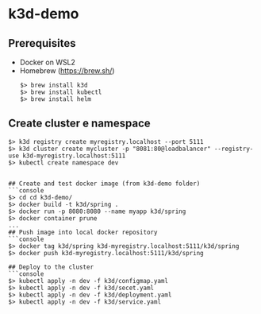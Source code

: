 # k3d-demo

## Prerequisites
- Docker on WSL2
- Homebrew (https://brew.sh/)
  ```console
  $> brew install k3d 
  $> brew install kubectl
  $> brew install helm
  
## Create cluster e namespace
  ```console
  $> k3d registry create myregistry.localhost --port 5111
  $> k3d cluster create mycluster -p "8081:80@loadbalancer" --registry-use k3d-myregistry.localhost:5111
  $> kubectl create namespace dev  


## Create and test docker image (from k3d-demo folder)
  ```console
  $> cd cd k3d-demo/
  $> docker build -t k3d/spring .
  $> docker run -p 8080:8080 --name myapp k3d/spring
  $> docker container prune
  ...
## Push image into local docker repository
  ```console
  $> docker tag k3d/spring k3d-myregistry.localhost:5111/k3d/spring
  $> docker push k3d-myregistry.localhost:5111/k3d/spring

## Deploy to the cluster
  ```console
  $> kubectl apply -n dev -f k3d/configmap.yaml
  $> kubectl apply -n dev -f k3d/secet.yaml
  $> kubectl apply -n dev -f k3d/deployment.yaml
  $> kubectl apply -n dev -f k3d/service.yaml
